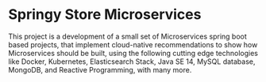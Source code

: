 # Springy Store Microservices
This project is a development of a small set of Microservices spring boot based projects, that implement cloud-native recommendations to show how Microservices should be built, using the following cutting edge technologies like Docker, Kubernetes, Elasticsearch Stack, Java SE 14, MySQL database, MongoDB, and Reactive Programming, with many more.
